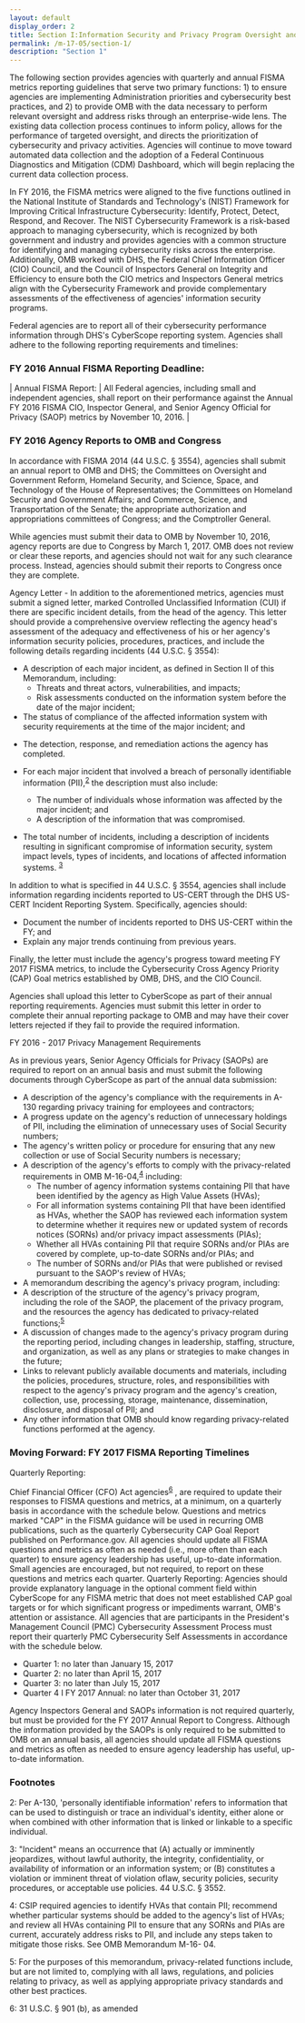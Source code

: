 ```yaml
---
layout: default
display_order: 2
title: Section I:Information Security and Privacy Program Oversight and Reporting Requirements
permalink: /m-17-05/section-1/
description: "Section 1"
---
```


The following section provides agencies with quarterly and annual FISMA metrics reporting guidelines that serve two primary functions:   1) to ensure agencies are implementing Administration priorities and cybersecurity best practices, and 2) to provide OMB with the data necessary to perform relevant oversight and address risks through an enterprise-wide lens.  The existing data collection process continues to inform policy, allows for the performance of
targeted oversight, and directs the prioritization of cybersecurity and privacy activities.  Agencies will continue to move toward automated data collection and the adoption of a Federal
Continuous Diagnostics and Mitigation (CDM) Dashboard, which will begin replacing the current data collection process.

In FY 2016, the FISMA metrics were aligned to the five functions outlined in the National Institute of Standards and Technology's (NIST) Framework for Improving Critical Infrastructure Cybersecurity: Identify, Protect, Detect, Respond, and Recover.  The NIST Cybersecurity Framework is a risk-based approach to managing cybersecurity, which is recognized by both government and industry and provides agencies with a common structure for identifying and managing cybersecurity risks across the enterprise.  Additionally, OMB worked with DHS, the Federal Chief Information Officer (CIO) Council, and the Council of Inspectors General on Integrity and Efficiency to ensure both the CIO metrics and Inspectors General metrics align with the Cybersecurity Framework and provide complementary assessments of the effectiveness        of agencies'  information security programs.

Federal agencies are to report all of their cybersecurity performance information through DHS's CyberScope reporting system.  Agencies shall adhere to the following reporting requirements and timelines:

### FY 2016 Annual FISMA Reporting Deadline:

| Annual FISMA Report: | All Federal agencies, including small and independent agencies, shall report on their performance against the Annual FY 2016 FISMA CIO, Inspector General, and Senior Agency Official for Privacy (SAOP) metrics by November 10, 2016. |

### FY 2016 Agency Reports to OMB and Congress

In accordance with FISMA 2014 (44 U.S.C. § 3554), agencies shall submit an annual report to OMB and DHS; the Committees on Oversight and Government Reform, Homeland Security, and Science, Space, and Technology of the House of Representatives; the Committees on Homeland Security and Government Affairs; and Commerce, Science, and Transportation of the Senate; the appropriate authorization and appropriations committees of Congress; and the Comptroller General.

While agencies must submit their data to OMB by November  10, 2016, agency reports are due to Congress by March 1, 2017.  OMB does not review or clear these reports, and agencies should not wait for any such clearance process.  Instead, agencies should submit their reports to Congress once they are complete.

Agency Letter - In addition to the aforementioned metrics, agencies must submit a signed letter, marked Controlled Unclassified Information (CUI) if there are specific incident details, from the head of the agency.  This letter should provide a comprehensive overview reflecting the agency head's assessment of the adequacy and effectiveness of his or her agency's information security policies, procedures, practices, and include the following details regarding incidents (44 U.S.C. § 3554):

* A description of each major incident, as defined in Section II of this Memorandum, including:
  - Threats and threat actors, vulnerabilities, and impacts;
  - Risk assessments conducted on the information system before the date of the major incident;
*  The status of compliance of the affected information system with security requirements at the time of the major incident; and
  - The detection, response, and remediation actions the agency has completed.

* For each major incident that involved a breach of personally identifiable information (PII),<sup>[2](#myfootnote1)</sup>  the description must also include:
  * The number of individuals whose information was affected by the major incident; and
  * A description of the information that was compromised.

* The total number of incidents, including a description of incidents resulting in significant compromise of information security, system impact levels, types of incidents, and locations of affected information systems. <sup>[3](#myfootnote1)</sup> 

In addition to what is specified in 44 U.S.C. § 3554, agencies shall include information regarding incidents reported to US-CERT through the DHS US-CERT Incident Reporting System.
Specifically, agencies should:

* Document the number of incidents reported to DHS US-CERT within the FY; and
* Explain any major trends continuing from previous years.

Finally, the letter must include the agency's progress toward meeting FY 2017 FISMA metrics, to include the Cybersecurity Cross Agency Priority (CAP) Goal metrics established by OMB, DHS, and the CIO Council.

Agencies shall upload this letter to CyberScope as part of their annual reporting requirements. Agencies must submit this letter in order to complete their annual reporting package to OMB and may have their cover letters rejected if they fail to provide the required information.

FY 2016 - 2017 Privacy Management  Requirements

As in previous years, Senior Agency Officials for Privacy (SAOPs) are required to report on an annual basis and must submit the following documents through CyberScope as part of the annual data submission:

* A description of the agency's compliance with the requirements in A-130 regarding privacy training for employees and contractors;
* A progress update on the agency's reduction of unnecessary holdings of PII, including the elimination of unnecessary uses of Social Security numbers;
* The agency's written policy or procedure for ensuring that any new collection or use of Social Security numbers is necessary;
* A description of the agency's efforts to comply with the privacy-related  requirements in OMB M-16-04,<sup>[4](#myfootnote1)</sup> including:
  *	The number of agency information systems containing PII that have been identified by the agency as High Value Assets (HVAs);
  *	For all information systems containing PII that have been identified as HVAs, whether the SAOP has reviewed each information system to determine whether it requires new or updated system of records notices (SORNs) and/or privacy  impact assessments (PIAs);
  *	Whether all HVAs containing PII that require SORNs and/or PIAs are covered by complete, up-to-date SORNs and/or PIAs; and
  *	The number of SORNs and/or PIAs that were published or revised pursuant to the SAOP's review of HVAs;
*	A memorandum describing the agency's privacy program, including:
  *	A description of the structure of the agency's privacy program, including the role of the SAOP, the placement of the privacy program, and the resources the agency has dedicated to privacy-related  functions;<sup>[5](#myfootnote1)</sup> 
  *	A discussion of changes made to the agency's privacy program during the reporting period, including changes in leadership, staffing, structure, and organization, as well as any plans or strategies to make changes in the future;
  *	Links to relevant publicly available documents and materials, including the policies, procedures, structure, roles, and responsibilities with respect to the agency's privacy program and the agency's creation, collection, use, processing, storage, maintenance, dissemination, disclosure, and disposal of PII; and
  * Any other information that OMB should know regarding privacy-related functions performed at the agency.

### Moving Forward:  FY 2017 FISMA Reporting Timelines

Quarterly Reporting:

Chief Financial Officer (CFO) Act agencies<sup>[6](#myfootnote1)</sup>
, are required to update their responses to FISMA questions and metrics, at a minimum, on a quarterly basis in accordance with the schedule below.  Questions and metrics marked "CAP" in the FISMA guidance will be used in recurring OMB publications, such as the quarterly Cybersecurity CAP Goal Report published on Performance.gov. All agencies should update all FISMA questions and metrics as often as needed (i.e., more often than each quarter) to ensure agency leadership has useful, up-to-date information. Small agencies are encouraged, but not required, to report on these questions and metrics each quarter. Quarterly Reporting: Agencies should provide explanatory language in the optional comment field within CyberScope for any FISMA metric that does not meet established CAP goal targets or for which significant progress or impediments warrant, OMB's attention or assistance.  All agencies that are participants in the President's Management Council (PMC) Cybersecurity Assessment Process must report their quarterly PMC Cybersecurity Self Assessments in accordance with the schedule below. 

* Quarter 1: no later than January 15, 2017
* Quarter 2: no later than April 15, 2017 
* Quarter 3: no later than July 15, 2017  
* Quarter 4 I FY 2017 Annual: no later than October 31, 2017

Agency Inspectors General and SAOPs information is not required quarterly, but must be provided for the FY 2017 Annual Report to Congress.  Although the information provided by the SAOPs is only required to be submitted to OMB on an annual basis, all agencies should update all FISMA questions and metrics as often as needed to ensure agency leadership has useful, up-to-date information.

  
### Footnotes
<a name="myfootnote1">2</a>: Per A-130, 'personally identifiable information' refers to information that can be used to distinguish or trace an individual's identity, either alone or when combined with other information that is linked or linkable to a specific individual.

<a name="myfootnote1">3</a>: "Incident" means an occurrence that (A) actually or imminently jeopardizes, without lawful authority, the integrity, confidentiality, or availability of information or an information system; or (B) constitutes a violation or imminent threat of violation oflaw, security policies, security procedures, or acceptable use policies. 44 U.S.C. § 3552.

<a name="myfootnote1">4</a>: CSIP required agencies to identify HVAs that contain PII; recommend whether particular systems should be added to the agency's list of HVAs; and review all HVAs containing PII to ensure that any SORNs and PIAs are current, accurately address risks to PII, and include any steps taken to mitigate those risks. See OMB Memorandum M-16- 04.

<a name="myfootnote1">5</a>: For the purposes of this memorandum, privacy-related functions include, but are not limited to, complying with all
laws, regulations, and policies relating to privacy, as well as applying appropriate privacy standards and other best practices.

<a name="myfootnote1">6</a>: 31 U.S.C. § 901 (b), as amended

